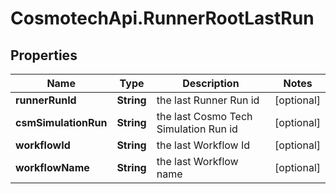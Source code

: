 # CosmotechApi.RunnerRootLastRun

## Properties

Name | Type | Description | Notes
------------ | ------------- | ------------- | -------------
**runnerRunId** | **String** | the last Runner Run id | [optional] 
**csmSimulationRun** | **String** | the last Cosmo Tech Simulation Run id | [optional] 
**workflowId** | **String** | the last Workflow Id | [optional] 
**workflowName** | **String** | the last Workflow name | [optional] 


